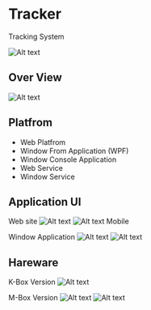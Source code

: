 # Tracker
Tracking System

![Alt text](https://github.com/jirayu88/Tracker/blob/master/KT-Banner.png)

## Over View
![Alt text](https://github.com/jirayu88/Tracker/blob/master/KT-UserOverView.png)

## Platfrom
- Web Platfrom
- Window From Application (WPF)
- Window Console Application
- Web Service
- Window Service

## Application UI 
Web site
![Alt text](https://github.com/jirayu88/Tracker/blob/master/KT-WebMain.png)
![Alt text](https://github.com/jirayu88/Tracker/blob/master/KT-WebReport.png)
Mobile

Window Application
![Alt text](https://github.com/jirayu88/Tracker/blob/master/KT-AppMain.png)
![Alt text](https://github.com/jirayu88/Tracker/blob/master/KT-AppPlayback.png)

## Hareware
K-Box Version
![Alt text](https://github.com/jirayu88/Tracker/blob/master/KT-KBox.jpg)

M-Box Version
![Alt text](https://github.com/jirayu88/Tracker/blob/master/KT-MBox.jpg)
![Alt text](https://github.com/jirayu88/Tracker/blob/master/KT-MBox-1.jpg)





